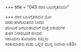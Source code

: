 +++
title = "043 ನರನ ಬಲುಗೈತನವನೀ"

+++
ನರನ ಬಲುಗೈತನವನೀ ಮೋ  
ಹರದ ಹೆಂಗುಸುತನವ ನೀವವ  
ಧರಿಸಿದಿರೆ ಜಗಭಂಡರಿವರಿಗೆ ಮತ್ತೆ ಬಿರುದುಗಳೆ  
ತುರಗ ನೀರಡಸಿದರೆ ರಣದಲಿ  
ಸರಸಿಯನು ತೋಡಿದನು ನಮ್ಮನು  
ಸರಕುಮಾಡನು ಕಂಡು ಬಲ್ಲಿರೆ ಮುನ್ನ ನೀವೆಂದ   ॥43॥